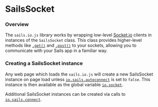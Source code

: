 # SailsSocket

### Overview

The `sails.io.js` library works by wrapping low-level [Socket.io](http://socket.io) clients in instances of the `SailsSocket` class.  This class provides higher-level methods like [`.get()`]() and [`.post()`]() to your sockets, allowing you to communicate with your Sails app in a familiar way.

### Creating a SailsSocket instance

Any web page which loads the `sails.io.js` will create a new SailsSocket instance on page load unless [`io.sails.autoconnect`]() is set to `false`.  This instance is then available as the global variable [`io.socket`]().

Additional SailsSocket instances can be created via calls to [`io.sails.connect`]().

